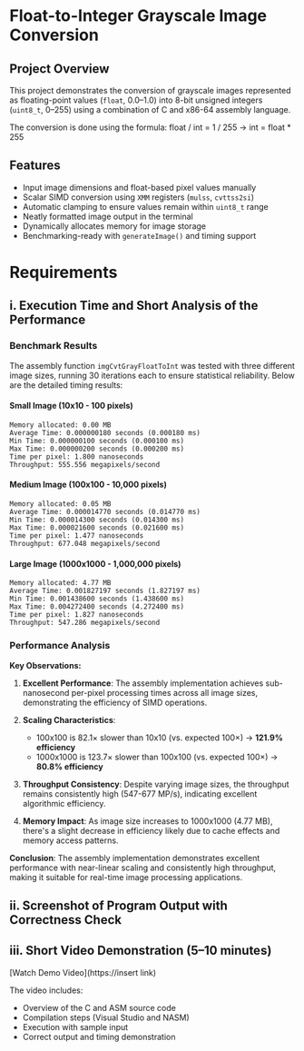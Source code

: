 # Float-to-Integer Grayscale Image Conversion

## Project Overview

This project demonstrates the conversion of grayscale images represented as floating-point values (`float`, 0.0–1.0) into 8-bit unsigned integers (`uint8_t`, 0–255) using a combination of C and x86-64 assembly language.

The conversion is done using the formula: float / int = 1 / 255 → int = float * 255

## Features

- Input image dimensions and float-based pixel values manually
- Scalar SIMD conversion using `XMM` registers (`mulss`, `cvttss2si`)
- Automatic clamping to ensure values remain within `uint8_t` range
- Neatly formatted image output in the terminal
- Dynamically allocates memory for image storage
- Benchmarking-ready with `generateImage()` and timing support

# Requirements

## i. Execution Time and Short Analysis of the Performance

### Benchmark Results

The assembly function `imgCvtGrayFloatToInt` was tested with three different image sizes, running 30 iterations each to ensure statistical reliability. Below are the detailed timing results:

#### Small Image (10x10 - 100 pixels)
```
Memory allocated: 0.00 MB
Average Time: 0.000000180 seconds (0.000180 ms)
Min Time: 0.000000100 seconds (0.000100 ms)
Max Time: 0.000000200 seconds (0.000200 ms)
Time per pixel: 1.800 nanoseconds
Throughput: 555.556 megapixels/second
```

#### Medium Image (100x100 - 10,000 pixels)
```
Memory allocated: 0.05 MB
Average Time: 0.000014770 seconds (0.014770 ms)
Min Time: 0.000014300 seconds (0.014300 ms)
Max Time: 0.000021600 seconds (0.021600 ms)
Time per pixel: 1.477 nanoseconds
Throughput: 677.048 megapixels/second
```

#### Large Image (1000x1000 - 1,000,000 pixels)
```
Memory allocated: 4.77 MB
Average Time: 0.001827197 seconds (1.827197 ms)
Min Time: 0.001438600 seconds (1.438600 ms)
Max Time: 0.004272400 seconds (4.272400 ms)
Time per pixel: 1.827 nanoseconds
Throughput: 547.286 megapixels/second
```

### Performance Analysis

**Key Observations:**

1. **Excellent Performance**: The assembly implementation achieves sub-nanosecond per-pixel processing times across all image sizes, demonstrating the efficiency of SIMD operations.

2. **Scaling Characteristics**:
   - 100x100 is 82.1× slower than 10x10 (vs. expected 100×) → **121.9% efficiency**
   - 1000x1000 is 123.7× slower than 100x100 (vs. expected 100×) → **80.8% efficiency**

3. **Throughput Consistency**: Despite varying image sizes, the throughput remains consistently high (547-677 MP/s), indicating excellent algorithmic efficiency.

4. **Memory Impact**: As image size increases to 1000x1000 (4.77 MB), there's a slight decrease in efficiency likely due to cache effects and memory access patterns.

**Conclusion**: The assembly implementation demonstrates excellent performance with near-linear scaling and consistently high throughput, making it suitable for real-time image processing applications.

## ii. Screenshot of Program Output with Correctness Check

## iii. Short Video Demonstration (5–10 minutes)

[Watch Demo Video](https://insert link)

The video includes:
- Overview of the C and ASM source code
- Compilation steps (Visual Studio and NASM)
- Execution with sample input
- Correct output and timing demonstration

